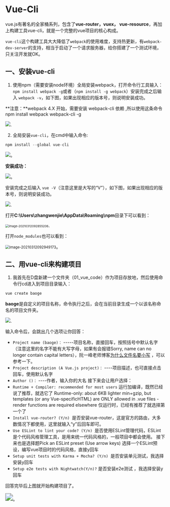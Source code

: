 # Vue-Cli

vue.js有著名的全家桶系列，包含了**vue-router，vuex， vue-resource**，再加上构建工具vue-cli，就是一个完整的vue项目的核心构成。



`vue-cli`这个构建工具大大降低了`webpack`的使用难度，支持热更新，有`webpack-dev-server`的支持，相当于启动了一个请求服务器，给你搭建了一个测试环境，只关注开发就OK。



## 一、安装vue-cli

1.  使用npm（需要安装node环境）全局安装webpack，打开命令行工具输入：`npm install webpack -g`或者（`npm install -g webpack`）安装完成之后输入 `webpack -v`，如下图，如果出现相应的版本号，则说明安装成功。

   **注意：**webpack 4.X 开始，需要安装 webpack-cli 依赖 ,所以使用这条命令  npm install webpack webpack-cli -g

![](https://upload-images.jianshu.io/upload_images/10868449-739f0863e454f1e3.png?imageMogr2/auto-orient/strip%7CimageView2/2/w/302).

2. 全局安装`vue-cli`，在cmd中输入命令:

```java
npm install --global vue-cli
```

![](https://upload-images.jianshu.io/upload_images/10868449-12cb0bef236c50fa.png?imageMogr2/auto-orient/strip%7CimageView2/2/w/675)。

**安装成功：**

![](https://upload-images.jianshu.io/upload_images/10868449-ac2a13a62505d1ae.png?imageMogr2/auto-orient/strip%7CimageView2/2/w/671)。

安装完成之后输入 ``vue -V``（注意这里是大写的“V”），如下图，如果出现相应的版本号，则说明安装成功。

![](https://upload-images.jianshu.io/upload_images/10868449-d8e864620a0b5aef.png?imageMogr2/auto-orient/strip%7CimageView2/2/w/292).

打开**C:\Users\zhangwenjie\AppData\Roaming\npm**目录下可以看到：

<img src="C:\Users\zhangwenjie\AppData\Roaming\Typora\typora-user-images\image-20210312092855206.png" alt="image-20210312092855206" style="zoom: 67%;" />.

打开``node_modules``也可以看到：

<img src="C:\Users\zhangwenjie\AppData\Roaming\Typora\typora-user-images\image-20210312092949173.png" alt="image-20210312092949173" style="zoom:80%;" />。



## 二、用vue-cli来构建项目

1. 我首先在D盘新建一个文件夹（01_vue_code）作为项目存放地，然后使用命令行cd进入到项目目录输入：

```java
vue create baoge
```

**baoge**是自定义的项目名称，命令执行之后，会在当前目录生成一个以该名称命名的项目文件夹。

![](https://upload-images.jianshu.io/upload_images/10868449-22cf1a5dc4cda33d.png?imageMogr2/auto-orient/strip%7CimageView2/2/w/659).

输入命令后，会跳出几个选项让你回答：

- `Project name (baoge)：` -----项目名称，直接回车，按照括号中默认名字（注意这里的名字不能有大写字母，如果有会报错Sorry, name can no longer contain capital letters），阮一峰老师博客[为什么文件名要小写](https://link.jianshu.com/?t=http://www.ruanyifeng.com/blog/2017/02/filename-should-be-lowercase.html) ，可以参考一下。
- `Project description (A Vue.js project)：` ----项目描述，也可直接点击回车，使用默认名字
- `Author ()：` ----作者，输入你的大名
  接下来会让用户选择：
- `Runtime + Compiler: recommended for most users` 运行加编译，既然已经说了推荐，就选它了
  Runtime-only: about 6KB lighter min+gzip, but templates (or any Vue-specificHTML) are ONLY allowed in .vue files - render functions are required elsewhere 仅运行时，已经有推荐了就选择第一个了
- `Install vue-router? (Y/n) `是否安装vue-router，这是官方的路由，大多数情况下都使用，这里就输入“y”后回车即可。
- `Use ESLint to lint your code? (Y/n) `是否使用ESLint管理代码，ESLint是个代码风格管理工具，是用来统一代码风格的，一般项目中都会使用。
  接下来也是选择题Pick an ESLint preset (Use arrow keys) 选择一个ESLint预设，编写vue项目时的代码风格，直接y回车
- `Setup unit tests with Karma + Mocha? (Y/n) `是否安装单元测试，我选择安装y回车
- `Setup e2e tests with Nightwatch(Y/n)?` 是否安装e2e测试 ，我选择安装y回车

回答完毕后上图就开始构建项目了。



<img src="https://upload-images.jianshu.io/upload_images/10868449-01a038fa573b22c8.png?imageMogr2/auto-orient/strip%7CimageView2/2/w/443" style="zoom: 150%;" />。